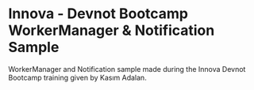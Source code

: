 # Innova - Devnot Bootcamp WorkerManager & Notification Sample
WorkerManager and Notification sample made during the Innova Devnot Bootcamp training given by Kasım Adalan.
